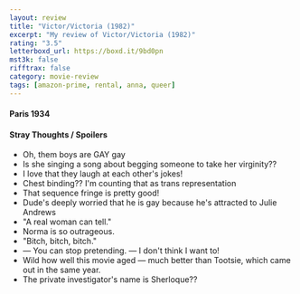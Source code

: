 ```yaml
---
layout: review
title: "Victor/Victoria (1982)"
excerpt: "My review of Victor/Victoria (1982)"
rating: "3.5"
letterboxd_url: https://boxd.it/9bd0pn
mst3k: false
rifftrax: false
category: movie-review
tags: [amazon-prime, rental, anna, queer]
---
```


#### Paris 1934

#### Stray Thoughts / Spoilers

- Oh, them boys are GAY gay
- Is she singing a song about begging someone to take her virginity??
- I love that they laugh at each other's jokes!
- Chest binding?? I'm counting that as trans representation
- That sequence fringe is pretty good!
- Dude's deeply worried that he is gay because he's attracted to Julie Andrews
- "A real woman can tell."
- Norma is so outrageous.
- "Bitch, bitch, bitch."
- — You can stop pretending. — I don't think I want to!
- Wild how well this movie aged — much better than Tootsie, which came out in the same year.
- The private investigator's name is Sherloque??

